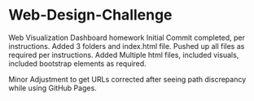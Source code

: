 # Web-Design-Challenge
Web Visualization Dashboard homework
Initial Commit completed, per instructions. Added 3 folders and index.html file. 
Pushed up all files as required per instructions. Added Multiple html files, included visuals, included bootstrap elements as required. 

Minor Adjustment to get URLs corrected after seeing path discrepancy while using GitHub Pages. 

